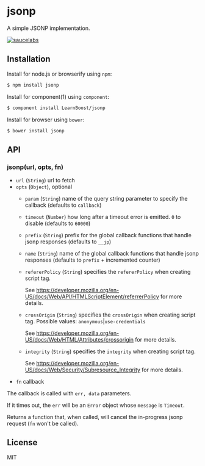 
# jsonp

A simple JSONP implementation.

[![saucelabs][saucelabs-image]][saucelabs-url]

## Installation

Install for node.js or browserify using `npm`:

``` bash
$ npm install jsonp
```

Install for component(1) using `component`:

``` bash
$ component install LearnBoost/jsonp
```

Install for browser using `bower`:

``` bash
$ bower install jsonp
```

## API

### jsonp(url, opts, fn)

- `url` (`String`) url to fetch
- `opts` (`Object`), optional
  - `param` (`String`) name of the query string parameter to specify
    the callback (defaults to `callback`)
  - `timeout` (`Number`) how long after a timeout error is emitted. `0` to
    disable (defaults to `60000`)
  - `prefix` (`String`) prefix for the global callback functions that
    handle jsonp responses (defaults to `__jp`)
  - `name` (`String`) name of the global callback functions that
    handle jsonp responses (defaults to `prefix` + incremented counter)
  - `refererPolicy` (`String`) specifies the `refererPolicy` when creating script tag. 

    See https://developer.mozilla.org/en-US/docs/Web/API/HTMLScriptElement/referrerPolicy for more details.
  - `crossOrigin` (`String`) specifies the `crossOrigin` when creating script tag. Possible values: `anonymous`|`use-credentials`

    See https://developer.mozilla.org/en-US/docs/Web/HTML/Attributes/crossorigin for more details.
  - `integrity` (`String`) specifies the `integrity` when creating script tag. 

    See https://developer.mozilla.org/en-US/docs/Web/Security/Subresource_Integrity for more details.   
- `fn` callback

The callback is called with `err, data` parameters.

If it times out, the `err` will be an `Error` object whose `message` is
`Timeout`.

Returns a function that, when called, will cancel the in-progress jsonp request
(`fn` won't be called).

## License

MIT

[saucelabs-image]: https://saucelabs.com/browser-matrix/jsonp.svg
[saucelabs-url]: https://saucelabs.com/u/jsonp
